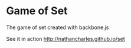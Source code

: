 # Game of Set

The game of set created with backbone.js

See it in action http://nathancharles.github.io/set
